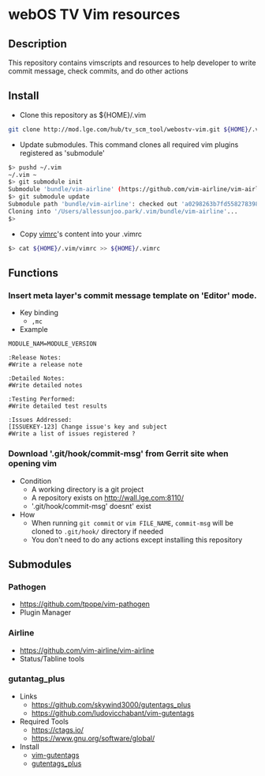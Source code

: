 # webOS TV Vim resources
## Description 
This repository contains vimscripts and resources to help developer to write 
commit message, check commits, and do other actions 

## Install 
* Clone this repository as ${HOME}/.vim
```bash
git clone http://mod.lge.com/hub/tv_scm_tool/webostv-vim.git ${HOME}/.vim
```

* Update submodules. This command clones all required vim plugins registered as 'submodule'
```bash
$> pushd ~/.vim
~/.vim ~
$> git submodule init
Submodule 'bundle/vim-airline' (https://github.com/vim-airline/vim-airline) registered for path 'bundle/vim-airline'
$> git submodule update
Submodule path 'bundle/vim-airline': checked out 'a0298263b7fd55827839862ffd3a8d5b2a787a5c'
Cloning into '/Users/allessunjoo.park/.vim/bundle/vim-airline'...
$>
```

* Copy [vimrc](http://mod.lge.com/hub/tv_scm_tool/webostv-vim/blob/master/vimrc)'s content into your .vimrc
```bash
$> cat ${HOME}/.vim/vimrc >> ${HOME}/.vimrc
```

## Functions

### Insert meta layer's commit message template on 'Editor' mode.
* Key binding
   * ```,mc```
* Example 

```
MODULE_NAM=MODULE_VERSION

:Release Notes:
#Write a release note

:Detailed Notes:
#Write detailed notes

:Testing Performed:
#Write detailed test results

:Issues Addressed:
[ISSUEKEY-123] Change issue's key and subject
#Write a list of issues registered ?
```

### Download '.git/hook/commit-msg' from Gerrit site when opening vim
* Condition
  * A working directory is a git project
  * A repository exists on http://wall.lge.com:8110/
  * '.git/hook/commit-msg' doesnt' exist
* How
  * When running ```git commit``` or ```vim FILE_NAME```, ```commit-msg``` will be cloned to ```.git/hook/``` directory if needed
  * You don't need to do any actions except installing this repository

## Submodules

### Pathogen
* https://github.com/tpope/vim-pathogen
* Plugin Manager

### Airline
* https://github.com/vim-airline/vim-airline
* Status/Tabline tools

### gutantag_plus
* Links
  * https://github.com/skywind3000/gutentags_plus
  * https://github.com/ludovicchabant/vim-gutentags
* Required Tools 
  * https://ctags.io/
  * https://www.gnu.org/software/global/
* Install
  * [vim-gutentags](https://github.com/ludovicchabant/vim-gutentags#how)
  * [gutentags_plus](https://github.com/skywind3000/gutentags_plus#installation)